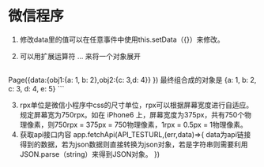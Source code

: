 
# 微信程序1.	修改data里的值可以在任意事件中使用this.setData（{}）来修改。2. 可以用扩展运算符 ... 来将一个对象展开

	```<template is="objectCombine" data="{{...obj1, ...obj2, e: 5}}">
</template>Page({data:{obj1:{a: 1, b: 2},obj2:{c: 3,d: 4}} })最终组合成的对象是 {a: 1, b: 2, c: 3, d: 4, e: 5}
	```
3. rpx单位是微信小程序中css的尺寸单位，rpx可以根据屏幕宽度进行自适应。规定屏幕宽为750rpx。如在 iPhone6 上，屏幕宽度为375px，共有750个物理像素，则750rpx = 375px = 750物理像素，1rpx = 0.5px = 1物理像素。4. 获取api接口内容       app.fetchApi(API_TESTURL,(err,data)=>{		data为api链接得到的数据，若为json数据则直接转换为json对象，若是字符串则需要利用JSON.parse（string）来得到JSON对象。 		})